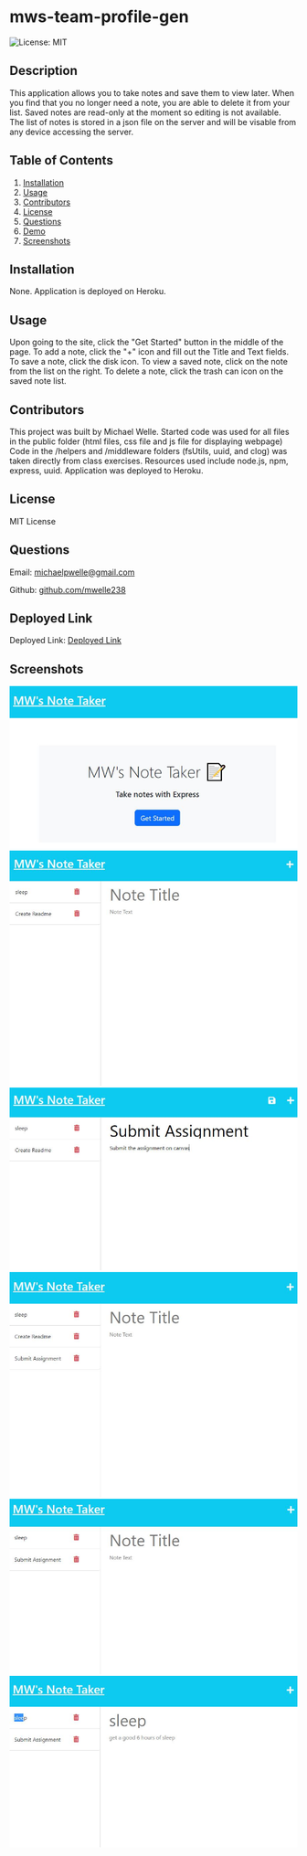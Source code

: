 # mws-team-profile-gen
![License: MIT](https://img.shields.io/badge/License-MIT-yellow.svg)
## Description

This application allows you to take notes and save them to view later.  When you find that you no longer need a note, you are able to delete it from your list.  Saved notes are read-only at the moment so editing is not available. The list of notes is stored in a json file on the server and will be visable from any device accessing the server.

## Table of Contents

1. [Installation](#Installation)
2. [Usage](#Usage)
3. [Contributors](#Contributors)
4. [License](#License)
5. [Questions](#Questions)
6. [Demo](#Demo)
7. [Screenshots](#Screenshots)

## Installation

None.  Application is deployed on Heroku.

## Usage

Upon going to the site, click the "Get Started" button in the middle of the page.
To add a note, click the "+" icon and fill out the Title and Text fields.
To save a note, click the disk icon.
To view a saved note, click on the note from the list on the right.
To delete a note, click the trash can icon on the saved note list.

## Contributors

This project was built by Michael Welle.
Started code was used for all files in the public folder (html files, css file and js file for displaying webpage) 
Code in the /helpers and /middleware folders (fsUtils, uuid, and clog) was taken directly from class exercises.
Resources used include node.js, npm, express, uuid.
Application was deployed to Heroku.

## License

MIT License

## Questions

Email: [michaelpwelle@gmail.com](mailto:michaelpwelle@gmail.com)

Github: [github.com/mwelle238](https://www.github.com/mwelle238)

## Deployed Link

Deployed Link: [Deployed Link](https://aqueous-woodland-61074.herokuapp.com/)

## Screenshots

![Open Page](https://github.com/mwelle238/mws-note-taker/blob/main/screenshots/image1.JPG)
![Notes load](https://github.com/mwelle238/mws-note-taker/blob/main/screenshots/Image2.JPG)
![New Note](https://github.com/mwelle238/mws-note-taker/blob/main/screenshots/Image3.JPG)
![Save Note](https://github.com/mwelle238/mws-note-taker/blob/main/screenshots/Image4.JPG)
![Deleted note](https://github.com/mwelle238/mws-note-taker/blob/main/screenshots/Image5.JPG)
![View note](https://github.com/mwelle238/mws-note-taker/blob/main/screenshots/Image6.JPG)